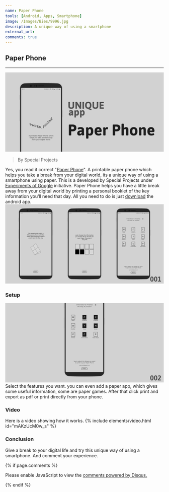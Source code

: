 ```yaml
---
name: Paper Phone
tools: [Android, Apps, Smartphone]
image: /Images/Bies/9996.jpg
description: A unique way of using a smartphone
external_url:
comments: true
---
```

## **Paper Phone**
---
![alt text](/Images/Bies/9996.jpg "1")
>By Special Projects

Yes, you read it correct "[Paper Phone](https://experiments.withgoogle.com/paper-phone)". A printable paper phone which helps you take a break from your digital world, its a unique way of using a smartphone using paper. This is a developed by Special Projects under [Experiments of Google](https://experiments.withgoogle.com) initiative.
Paper Phone helps you have a little break away from your digital world by printing a personal booklet of the key information you’ll need that day. All you need to do is just [download](https://play.google.com/store/apps/details?id=com.withgoogle.experiments.unplugged) the android app.
![alt text](/Images/Bies/9996-1.jpg "2")

### **Setup**
![alt text](/Images/Bies/9996-2.jpg "3")
Select the features you want. you can even add a paper app, which gives some useful information, some are paper games. After that click print and export as pdf or print directly from your phone.
### **Video**
Here is a video showing how it works.
{% include elements/video.html id="mAKzUcM0w_s" %}
### **Conclusion**
Give a break to your digital life and try this unique way of using a smartphone. And comment your experience.

{% if page.comments %}

<div id="disqus_thread"></div>
<script>

/**
*  RECOMMENDED CONFIGURATION VARIABLES: EDIT AND UNCOMMENT THE SECTION BELOW TO INSERT DYNAMIC VALUES FROM YOUR PLATFORM OR CMS.
*  LEARN WHY DEFINING THESE VARIABLES IS IMPORTANT: https://disqus.com/admin/universalcode/#configuration-variables*/
/*
var disqus_config = function () {
this.page.url = PAGE_URL;  // Replace PAGE_URL with your page's canonical URL variable
this.page.identifier = PAGE_IDENTIFIER; // Replace PAGE_IDENTIFIER with your page's unique identifier variable
};
*/
(function() { // DON'T EDIT BELOW THIS LINE
var d = document, s = d.createElement('script');
s.src = 'https://vyshnavgangadharan.disqus.com/embed.js';
s.setAttribute('data-timestamp', +new Date());
(d.head || d.body).appendChild(s);
})();
</script>
<noscript>Please enable JavaScript to view the <a href="https://disqus.com/?ref_noscript">comments powered by Disqus.</a></noscript>

{% endif %}